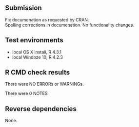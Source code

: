## Submission
Fix documenation as requested by CRAN.  
Spelling corrections in documenation.
No functionality changes.

## Test environments
* local OS X install, R 4.3.1
* local Windoze 10,   R 4.2.3

## R CMD check results
There were   NO   ERRORs or WARNINGs. 

There were 0  NOTES 

   
## Reverse dependencies
None.